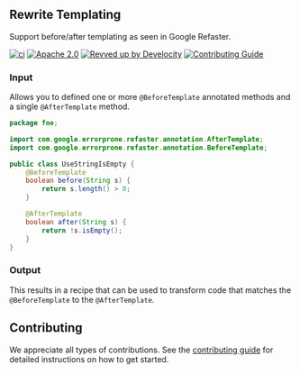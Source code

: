 ## Rewrite Templating
Support before/after templating as seen in Google Refaster.

[![ci](https://github.com/openrewrite/rewrite-templating/actions/workflows/ci.yml/badge.svg)](https://github.com/openrewrite/rewrite-templating/actions/workflows/ci.yml)
[![Apache 2.0](https://img.shields.io/github/license/openrewrite/rewrite-templating.svg)](https://www.apache.org/licenses/LICENSE-2.0)
[![Revved up by Develocity](https://img.shields.io/badge/Revved%20up%20by-Develocity-06A0CE?logo=Gradle&labelColor=02303A)](https://ge.openrewrite.org/scans)
[![Contributing Guide](https://img.shields.io/badge/Contributing-Guide-informational)](https://github.com/openrewrite/.github/blob/main/CONTRIBUTING.md)

### Input

Allows you to defined one or more `@BeforeTemplate` annotated methods and a single `@AfterTemplate` method.

```java
package foo;

import com.google.errorprone.refaster.annotation.AfterTemplate;
import com.google.errorprone.refaster.annotation.BeforeTemplate;

public class UseStringIsEmpty {
    @BeforeTemplate
    boolean before(String s) {
        return s.length() > 0;
    }

    @AfterTemplate
    boolean after(String s) {
        return !s.isEmpty();
    }
}
```

### Output

This results in a recipe that can be used to transform code that matches the `@BeforeTemplate` to the `@AfterTemplate`.

## Contributing

We appreciate all types of contributions. See the [contributing guide](https://github.com/openrewrite/.github/blob/main/CONTRIBUTING.md) for detailed instructions on how to get started.
